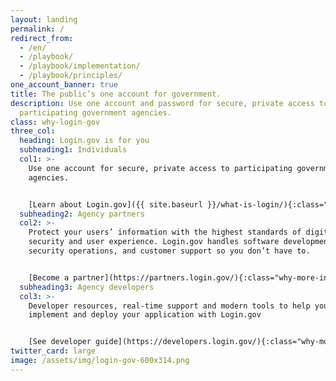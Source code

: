 ```yaml
---
layout: landing
permalink: /
redirect_from:
  - /en/
  - /playbook/
  - /playbook/implementation/
  - /playbook/principles/
one_account_banner: true
title: The public’s one account for government.
description: Use one account and password for secure, private access to
  participating government agencies.
class: why-login-gov
three_col:
  heading: Login.gov is for you
  subheading1: Individuals
  col1: >-
    Use one account for secure, private access to participating government
    agencies.


    [Learn about Login.gov]({{ site.baseurl }}/what-is-login/){:class="why-more-info"}
  subheading2: Agency partners
  col2: >-
    Protect your users’ information with the highest standards of digital
    security and user experience. Login.gov handles software development,
    security operations, and customer support so you don’t have to.


    [Become a partner](https://partners.login.gov/){:class="why-more-info"}
  subheading3: Agency developers
  col3: >-
    Developer resources, real-time support and modern tools to help you
    implement and deploy your application with Login.gov


    [See developer guide](https://developers.login.gov/){:class="why-more-info"}
twitter_card: large
image: /assets/img/login-gov-600x314.png
---
```

